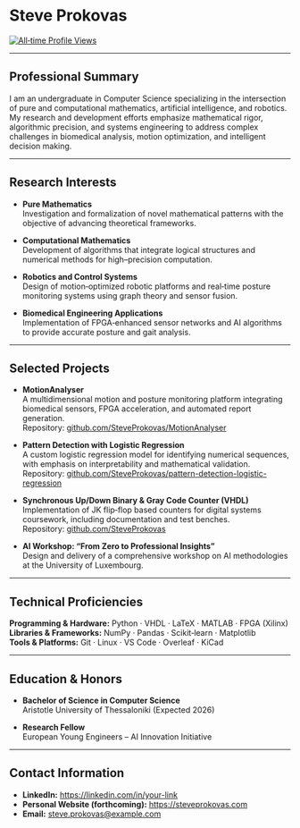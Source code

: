 # Steve Prokovas

[![All‑time Profile Views](https://hits.seeyoufarm.com/api/count/incr/badge.svg?url=https://github.com/SteveProkovas)](https://github.com/SteveProkovas)

---


## Professional Summary

I am an undergraduate in Computer Science specializing in the intersection of pure and computational mathematics, artificial intelligence, and robotics. My research and development efforts emphasize mathematical rigor, algorithmic precision, and systems engineering to address complex challenges in biomedical analysis, motion optimization, and intelligent decision making.

---

## Research Interests

- **Pure Mathematics**  
  Investigation and formalization of novel mathematical patterns with the objective of advancing theoretical frameworks.

- **Computational Mathematics**  
  Development of algorithms that integrate logical structures and numerical methods for high–precision computation.

- **Robotics and Control Systems**  
  Design of motion‑optimized robotic platforms and real‑time posture monitoring systems using graph theory and sensor fusion.

- **Biomedical Engineering Applications**  
  Implementation of FPGA‑enhanced sensor networks and AI algorithms to provide accurate posture and gait analysis.

---

## Selected Projects

- **MotionAnalyser**  
  A multidimensional motion and posture monitoring platform integrating biomedical sensors, FPGA acceleration, and automated report generation.  
  Repository: [github.com/SteveProkovas/MotionAnalyser](https://github.com/SteveProkovas/MotionAnalyser)

- **Pattern Detection with Logistic Regression**  
  A custom logistic regression model for identifying numerical sequences, with emphasis on interpretability and mathematical validation.  
  Repository: [github.com/SteveProkovas/pattern-detection-logistic-regression](https://github.com/SteveProkovas/pattern-detection-logistic-regression)

- **Synchronous Up/Down Binary & Gray Code Counter (VHDL)**  
  Implementation of JK flip‑flop based counters for digital systems coursework, including documentation and test benches.  
  Repository: [github.com/SteveProkovas](https://github.com/SteveProkovas)

- **AI Workshop: “From Zero to Professional Insights”**  
  Design and delivery of a comprehensive workshop on AI methodologies at the University of Luxembourg.

---

## Technical Proficiencies

**Programming & Hardware:** Python · VHDL · LaTeX · MATLAB · FPGA (Xilinx)  
**Libraries & Frameworks:** NumPy · Pandas · Scikit‑learn · Matplotlib  
**Tools & Platforms:** Git · Linux · VS Code · Overleaf · KiCad

---

## Education & Honors

- **Bachelor of Science in Computer Science**  
  Aristotle University of Thessaloniki (Expected 2026)

- **Research Fellow**  
  European Young Engineers – AI Innovation Initiative

---

## Contact Information

- **LinkedIn:** https://linkedin.com/in/your-link  
- **Personal Website (forthcoming):** https://steveprokovas.com  
- **Email:** steve.prokovas@example.com
